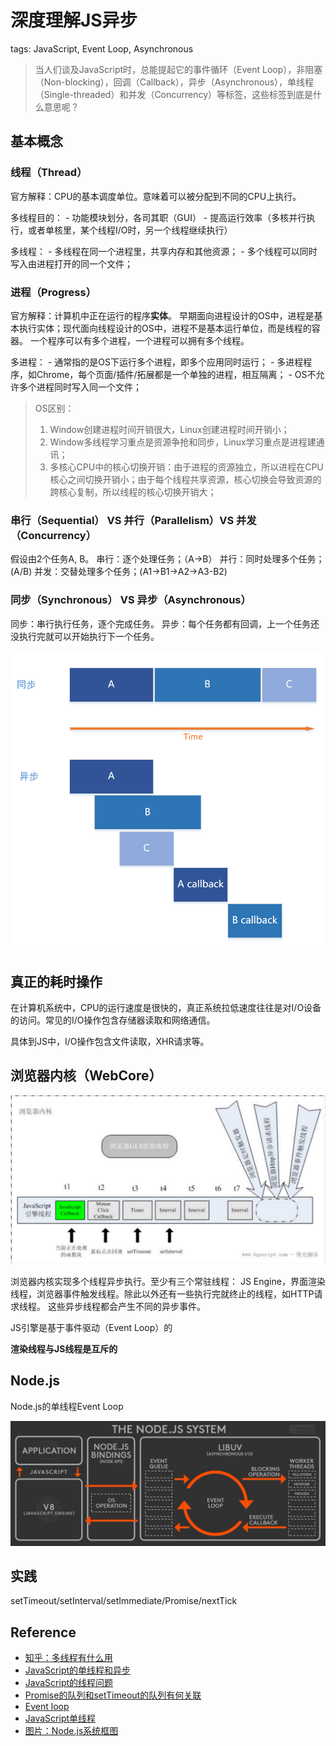 # 深度理解JS异步

tags: JavaScript, Event Loop, Asynchronous

> 当人们谈及JavaScript时，总能提起它的事件循环（Event Loop），非阻塞（Non-blocking），回调（Callback），异步（Asynchronous），单线程（Single-threaded）和并发（Concurrency）等标签，这些标签到底是什么意思呢？

## 基本概念

### 线程（Thread）

  官方解释：CPU的基本调度单位。意味着可以被分配到不同的CPU上执行。
  
  多线程目的：
    - 功能模块划分，各司其职（GUI）
    - 提高运行效率（多核并行执行，或者单核里，某个线程I/O时，另一个线程继续执行）

  多线程：
    - 多线程在同一个进程里，共享内存和其他资源；
    - 多个线程可以同时写入由进程打开的同一个文件；

### 进程（Progress）

  官方解释：计算机中正在运行的程序**实体**。
  早期面向进程设计的OS中，进程是基本执行实体；现代面向线程设计的OS中，进程不是基本运行单位，而是线程的容器。
  一个程序可以有多个进程，一个进程可以拥有多个线程。
  
  多进程：
    - 通常指的是OS下运行多个进程，即多个应用同时运行；
    - 多进程程序，如Chrome，每个页面/插件/拓展都是一个单独的进程，相互隔离；
    - OS不允许多个进程同时写入同一个文件；

  > OS区别： 
  > 1. Window创建进程时间开销很大，Linux创建进程时间开销小； 
  > 2. Window多线程学习重点是资源争抢和同步，Linux学习重点是进程建通讯；
  > 2. 多核心CPU中的核心切换开销：由于进程的资源独立，所以进程在CPU核心之间切换开销小；由于每个线程共享资源，核心切换会导致资源的跨核心复制，所以线程的核心切换开销大；

### 串行（Sequential） VS 并行（Parallelism）VS 并发（Concurrency）

  假设由2个任务A, B。
  串行：逐个处理任务；（A->B）
  并行：同时处理多个任务；(A/B)
  并发：交替处理多个任务；(A1->B1->A2->A3-B2)

### 同步（Synchronous） VS 异步（Asynchronous）

  同步：串行执行任务，逐个完成任务。
  异步：每个任务都有回调，上一个任务还没执行完就可以开始执行下一个任务。

  ![Sync VS Async](./media/async.png)

## 真正的耗时操作

  在计算机系统中，CPU的运行速度是很快的，真正系统拉低速度往往是对I/O设备的访问。常见的I/O操作包含存储器读取和网络通信。

  具体到JS中，I/O操作包含文件读取，XHR请求等。

## 浏览器内核（WebCore）

  ![WebCore](./media/WebCore.png)

  浏览器内核实现多个线程异步执行。至少有三个常驻线程： JS Engine，界面渲染线程，浏览器事件触发线程。除此以外还有一些执行完就终止的线程，如HTTP请求线程。
  这些异步线程都会产生不同的异步事件。

  JS引擎是基于事件驱动（Event Loop）的

  
  **渲染线程与JS线程是互斥的**

## Node.js

  Node.js的单线程Event Loop

  ![nodejs event loop](./media/nodejs.jpg)

## 实践

  setTimeout/setInterval/setImmediate/Promise/nextTick

## Reference

- [知乎：多线程有什么用](https://www.zhihu.com/question/19901763/answer/13299543)
- [JavaScript的单线程和异步](https://zhuanlan.zhihu.com/p/23659122)
- [JavaScript的线程问题](http://blog.csdn.net/kfanning/article/details/5768776)
- [Promise的队列和setTimeout的队列有何关联](https://www.zhihu.com/question/36972010)
- [Event loop](http://www.ruanyifeng.com/blog/2014/10/event-loop.html)
- [JavaScript单线程](http://greengerong.com/blog/2015/10/27/javascript-single-thread-and-browser-event-loop/)
- [图片：Node.js系统框图](https://twitter.com/wprl/status/496643917559758848)